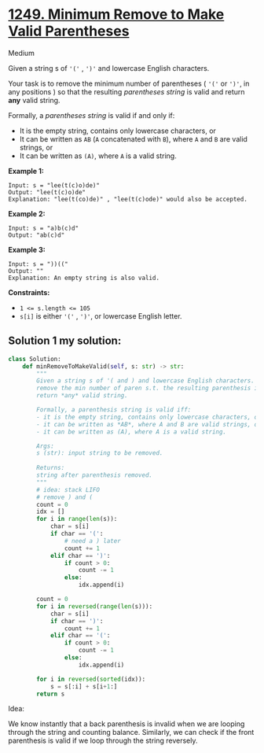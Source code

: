 # [1249. Minimum Remove to Make Valid Parentheses](https://leetcode.com/problems/minimum-remove-to-make-valid-parentheses/)

Medium

Given a string s of `'('` , `')'` and lowercase English characters.

Your task is to remove the minimum number of parentheses ( `'('` or `')'`, in any positions ) so that the resulting *parentheses string* is valid and return **any** valid string.

Formally, a *parentheses string* is valid if and only if:

- It is the empty string, contains only lowercase characters, or
- It can be written as `AB` (`A` concatenated with `B`), where `A` and `B` are valid strings, or
- It can be written as `(A)`, where `A` is a valid string.

 

**Example 1:**

```
Input: s = "lee(t(c)o)de)"
Output: "lee(t(c)o)de"
Explanation: "lee(t(co)de)" , "lee(t(c)ode)" would also be accepted.
```

**Example 2:**

```
Input: s = "a)b(c)d"
Output: "ab(c)d"
```

**Example 3:**

```
Input: s = "))(("
Output: ""
Explanation: An empty string is also valid.
```

 

**Constraints:**

- `1 <= s.length <= 105`
- `s[i]` is either `'('` , `')'`, or lowercase English letter.



## Solution 1 my solution:

```python
class Solution:
    def minRemoveToMakeValid(self, s: str) -> str:
        """
        Given a string s of '( and ) and lowercase English characters.
        remove the min number of paren s.t. the resulting parenthesis is valid and 
        return *any* valid string.

        Formally, a parenthesis string is valid iff:
        - it is the empty string, contains only lowercase characters, or
        - it can be written as *AB*, where A and B are valid strings, or
        - it can be written as (A), where A is a valid string.

        Args:
        s (str): input string to be removed.
        
        Returns:
        string after parenthesis removed.
        """
        # idea: stack LIFO
        # remove ) and (
        count = 0
        idx = []
        for i in range(len(s)):
            char = s[i]
            if char == '(':
                # need a ) later
                count += 1
            elif char == ')':
                if count > 0:
                    count -= 1
                else:
                    idx.append(i)

        count = 0
        for i in reversed(range(len(s))):
            char = s[i]
            if char == ')':
                count += 1
            elif char == '(':
                if count > 0:
                    count -= 1
                else:
                    idx.append(i)

        for i in reversed(sorted(idx)):
            s = s[:i] + s[i+1:]
        return s
```

Idea:

We know instantly that a back parenthesis is invalid when we are looping through the string and counting balance. Similarly, we can check if the front parenthesis is valid if we loop through the string reversely. 